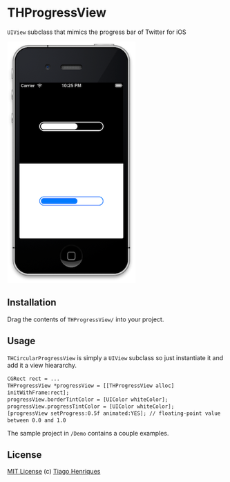 # THProgressView

`UIView` subclass that mimics the progress bar of Twitter for iOS

![Screenshot](Screenshot.png)

## Installation

Drag the contents of `THProgressView/` into your project.

## Usage

`THCircularProgressView` is simply a `UIView` subclass so just instantiate it and add it a view hieararchy.

```objc
CGRect rect = ...
THProgressView *progressView = [[THProgressView alloc] initWithFrame:rect];
progressView.borderTintColor = [UIColor whiteColor];
progressView.progressTintColor = [UIColor whiteColor];
[progressView setProgress:0.5f animated:YES]; // floating-point value between 0.0 and 1.0
```

The sample project in `/Demo` contains a couple examples.

## License

[MIT License](http://en.wikipedia.org/wiki/MIT_License) (c) [Tiago Henriques](mailto:tiagomnh@gmail.com)